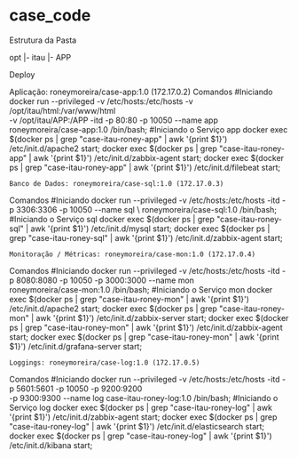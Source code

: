 # case_code


Estrutura da Pasta

opt
  |- itau
        |- APP
             
         




Deploy
	
Aplicação: roneymoreira/case-app:1.0 (172.17.0.2)
Comandos
#Iniciando
docker run --privileged -v /etc/hosts:/etc/hosts -v /opt/itau/html:/var/www/html \
-v /opt/itau/APP:/APP -itd -p 80:80 -p 10050 --name app roneymoreira/case-app:1.0 /bin/bash;
#Iniciando o Serviço app
docker exec $(docker ps | grep "case-itau-roney-app" | awk '{print $1}') /etc/init.d/apache2 start; 
docker exec $(docker ps | grep "case-itau-roney-app" | awk '{print $1}') /etc/init.d/zabbix-agent start; 
docker exec $(docker ps | grep "case-itau-roney-app" | awk '{print $1}') /etc/init.d/filebeat start; 

	Banco de Dados: roneymoreira/case-sql:1.0 (172.17.0.3)
Comandos
#Iniciando
docker run --privileged -v /etc/hosts:/etc/hosts -itd -p 3306:3306 -p 10050 --name sql \ roneymoreira/case-sql:1.0 /bin/bash;
#Iniciando o Serviço sql
docker exec $(docker ps | grep "case-itau-roney-sql" | awk '{print $1}') /etc/init.d/mysql start;
docker exec $(docker ps | grep "case-itau-roney-sql" | awk '{print $1}') /etc/init.d/zabbix-agent start; 

	Monitoração / Métricas: roneymoreira/case-mon:1.0 (172.17.0.4)
Comandos
#Iniciando
docker run --privileged -v /etc/hosts:/etc/hosts -itd -p 8080:8080 -p 10050 -p 3000:3000 --name mon \
 roneymoreira/case-mon:1.0 /bin/bash;
#Iniciando o Serviço mon
docker exec $(docker ps | grep "case-itau-roney-mon" | awk '{print $1}') /etc/init.d/apache2 start; 
docker exec $(docker ps | grep "case-itau-roney-mon" | awk '{print $1}') /etc/init.d/zabbix-server start; 
docker exec $(docker ps | grep "case-itau-roney-mon" | awk '{print $1}') /etc/init.d/zabbix-agent start; 
docker exec $(docker ps | grep "case-itau-roney-mon" | awk '{print $1}') /etc/init.d/grafana-server start; 

	Loggings: roneymoreira/case-log:1.0 (172.17.0.5)
Comandos
#Iniciando
docker run --privileged -v /etc/hosts:/etc/hosts -itd -p 5601:5601 -p 10050 -p 9200:9200 \
-p 9300:9300 --name log case-itau-roney-log:1.0 /bin/bash;
#Iniciando o Serviço log
docker exec $(docker ps | grep "case-itau-roney-log" | awk '{print $1}') /etc/init.d/zabbix-agent start; 
docker exec $(docker ps | grep "case-itau-roney-log" | awk '{print $1}') /etc/init.d/elasticsearch start; 
docker exec $(docker ps | grep "case-itau-roney-log" | awk '{print $1}') /etc/init.d/kibana start; 
